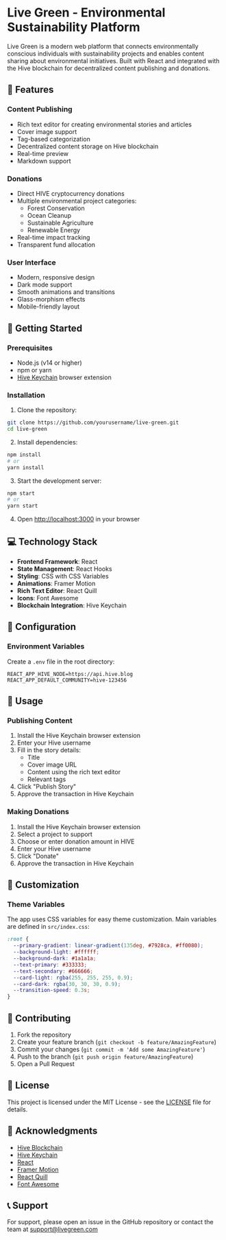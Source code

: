 # Live Green - Environmental Sustainability Platform

Live Green is a modern web platform that connects environmentally conscious individuals with sustainability projects and enables content sharing about environmental initiatives. Built with React and integrated with the Hive blockchain for decentralized content publishing and donations.

## 🌿 Features

### Content Publishing
- Rich text editor for creating environmental stories and articles
- Cover image support
- Tag-based categorization
- Decentralized content storage on Hive blockchain
- Real-time preview
- Markdown support

### Donations
- Direct HIVE cryptocurrency donations
- Multiple environmental project categories:
  - Forest Conservation
  - Ocean Cleanup
  - Sustainable Agriculture
  - Renewable Energy
- Real-time impact tracking
- Transparent fund allocation

### User Interface
- Modern, responsive design
- Dark mode support
- Smooth animations and transitions
- Glass-morphism effects
- Mobile-friendly layout

## 🚀 Getting Started

### Prerequisites
- Node.js (v14 or higher)
- npm or yarn
- [Hive Keychain](https://hive-keychain.com/) browser extension

### Installation

1. Clone the repository:
```bash
git clone https://github.com/yourusername/live-green.git
cd live-green
```

2. Install dependencies:
```bash
npm install
# or
yarn install
```

3. Start the development server:
```bash
npm start
# or
yarn start
```

4. Open [http://localhost:3000](http://localhost:3000) in your browser

## 💻 Technology Stack

- **Frontend Framework**: React
- **State Management**: React Hooks
- **Styling**: CSS with CSS Variables
- **Animations**: Framer Motion
- **Rich Text Editor**: React Quill
- **Icons**: Font Awesome
- **Blockchain Integration**: Hive Keychain

## 🔧 Configuration

### Environment Variables
Create a `.env` file in the root directory:

```env
REACT_APP_HIVE_NODE=https://api.hive.blog
REACT_APP_DEFAULT_COMMUNITY=hive-123456
```

## 📝 Usage

### Publishing Content
1. Install the Hive Keychain browser extension
2. Enter your Hive username
3. Fill in the story details:
   - Title
   - Cover image URL
   - Content using the rich text editor
   - Relevant tags
4. Click "Publish Story"
5. Approve the transaction in Hive Keychain

### Making Donations
1. Install the Hive Keychain browser extension
2. Select a project to support
3. Choose or enter donation amount in HIVE
4. Enter your Hive username
5. Click "Donate"
6. Approve the transaction in Hive Keychain

## 🎨 Customization

### Theme Variables
The app uses CSS variables for easy theme customization. Main variables are defined in `src/index.css`:

```css
:root {
  --primary-gradient: linear-gradient(135deg, #7928ca, #ff0080);
  --background-light: #ffffff;
  --background-dark: #1a1a1a;
  --text-primary: #333333;
  --text-secondary: #666666;
  --card-light: rgba(255, 255, 255, 0.9);
  --card-dark: rgba(30, 30, 30, 0.9);
  --transition-speed: 0.3s;
}
```

## 🤝 Contributing

1. Fork the repository
2. Create your feature branch (`git checkout -b feature/AmazingFeature`)
3. Commit your changes (`git commit -m 'Add some AmazingFeature'`)
4. Push to the branch (`git push origin feature/AmazingFeature`)
5. Open a Pull Request

## 📄 License

This project is licensed under the MIT License - see the [LICENSE](LICENSE) file for details.

## 🙏 Acknowledgments

- [Hive Blockchain](https://hive.io/)
- [Hive Keychain](https://hive-keychain.com/)
- [React](https://reactjs.org/)
- [Framer Motion](https://www.framer.com/motion/)
- [React Quill](https://github.com/zenoamaro/react-quill)
- [Font Awesome](https://fontawesome.com/)

## 📞 Support

For support, please open an issue in the GitHub repository or contact the team at support@livegreen.com
